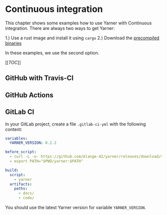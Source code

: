# Continuous integration

This chapter shows some examples how to use Yarner with Continuous integration.
There are always two ways to get Yarner:

1.) Use a rust image and install it using `cargo`
2.) Download the [precompiled binaries](https://github.com/mlange-42/yarner/releases/)

In these examples, we use the second option.

[[_TOC_]]

## GitHub with Travis-CI

## GitHub Actions

## GitLab CI

In your GitLab project, create a file `.gitlab-ci-yml` with the following content:

```yml
variables:
  YARNER_VERSION: 0.2.2

before_script:
  - curl -L -o- https://github.com/mlange-42/yarner/releases/download/${YARNER_VERSION}/yarner-${YARNER_VERSION}-linux.tar.gz | tar xz
  - export PATH="$PWD/yarner:$PATH"

build:
  script:
    - yarner
  artifacts:
    paths:
      - docs/
      - code/
```

You should use the latest Yarner version for variable `YARNER_VERSION`.
